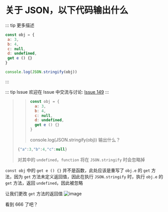 # 关于 JSON，以下代码输出什么

::: tip 更多描述 
 ``` js
const obj = {
  a: 3,
  b: 4,
  c: null,
  d: undefined,
  get e () {}
}

console.log(JSON.stringify(obj))
``` 
::: 

::: tip Issue 
 欢迎在 Issue 中交流与讨论: [Issue 149](https://github.com/shfshanyue/Daily-Question/issues/149) 
:::



> > ```js
> > const obj = {
> >   a: 3,
> >   b: 4,
> >   c: null,
> >   d: undefined,
> >   get e () {}
> > }
> > ```
> > 
> > 
> > console.log(JSON.stringify(obj))
> > 输出什么？
> 
> ```js
> {"a":3,"b":4,"c":null}
> ```
> 
> 对其中的 `undefined`，`function` 将在 `JSON.stringify` 时会忽略掉

`const obj` 中的 `get e () {}` 并不是函数，此处应该是重写了 `obj.e` 的 `get` 方法，因为 `get` 方法未定义返回值，因此在执行 `JSON.stringify` 时，执行 `obj.e` 的 `get` 方法，返回 `undefined`，因此被忽略

让我们更改 `get` 方法的返回值
![image](https://user-images.githubusercontent.com/57755075/89437679-76f57080-d77a-11ea-9208-2e80d6505d68.png)

看到 666 了吧？